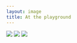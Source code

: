 ```yaml
---
layout: image
title: At the playground
---
```

<div class="breakout">

<img class="mrr-auto" src="/img/IMG_0996.jpg"/>

<img class="mrx-auto mry-3" src="/img/IMG_0993.jpg"/>

<img class="mrl-auto" src="/img/IMG_1001.jpg"/>

</div>
